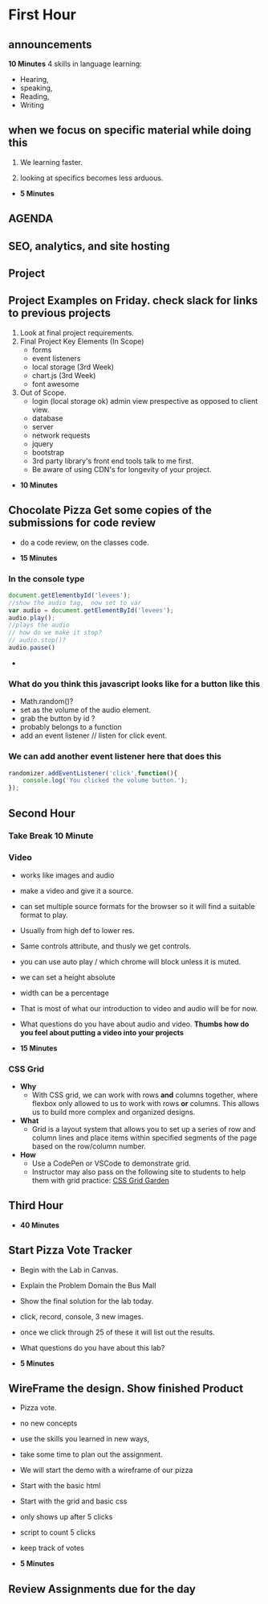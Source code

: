 # First Hour

## announcements

 **10 Minutes**
 4 skills in language learning:

- Hearing,
- speaking,
- Reading,
- Writing

## when we focus on specific material while doing this

 1. We learning faster.

 2. looking at specifics becomes less arduous.

- **5 Minutes**

## AGENDA

## SEO, analytics, and site hosting

## Project

## Project Examples on Friday. check slack for links to previous projects

1. Look at final project requirements.
2. Final Project Key Elements (In Scope)
    - forms
    - event listeners
    - local storage (3rd Week)
    - chart.js (3rd Week)
    - font awesome
3. Out of Scope.
    - login (local storage ok) admin view prespective as opposed to client view.
    - database
    - server
    - network requests
    - jquery
    - bootstrap
    - 3rd party library's front end tools talk to me first.
    - Be aware of using CDN's for longevity of your project.

- **10 Minutes**

## Chocolate Pizza Get some copies of the submissions for code review

- do a code review, on the classes code.

- **15 Minutes**

### In the console type

```js
document.getElementbyId('levees');
//show the audio tag,  now set to var
var audio = document.getElementById('levees');
audio.play();
//plays the audio
// how do we make it stop?
// audio.stop()?
audio.pause()

```

-

### What do you think this javascript looks like for a button like this

- Math.random()?
- set as the volume of the audio element.
- grab the button by id ?
- probably belongs to a function
- add an event listener // listen for click event.

### We can add another event listener here that does this

```js
randomizer.addEventListener('click',function(){
    console.log('You clicked the volume button.');
});
```

## Second Hour

### Take Break 10 Minute

### Video

- works like images and audio
- make a video and give it a source.
- can set multiple source formats for the browser so it will find a suitable
 format to play.
- Usually from high def to lower res.
- Same controls attribute, and thusly we get controls.
- you can use auto play / which chrome will block unless it is muted.
- we can set a height absolute
- width can be a percentage
- That is most of what our introduction to video and audio will be for now.
- What questions do you have about audio and video.
 **Thumbs how do you feel about putting a video into your projects**

- **15 Minutes**

### CSS Grid

- **Why**
    - With CSS grid, we can work with rows **and** columns together, where flexbox
     only allowed to us to work with rows **or** columns. This allows us to build
      more complex and organized designs.
- **What**
    - Grid is a layout system that allows you to set up a series of row and column
     lines and place items within specified segments of the page based on the
      row/column number.
- **How**
    - Use a CodePen or VSCode to demonstrate grid.
    - Instructor may also pass on the following site to students to help them
     with grid practice: [CSS Grid Garden](https://cssgridgarden.com/)

## Third Hour

- **40 Minutes**

## Start Pizza Vote Tracker

- Begin with the Lab in Canvas.
- Explain the Problem Domain the Bus Mall
- Show the final solution for the lab today.
- click, record, console, 3 new images.
- once we click through 25 of these it will list out the results.
- What questions do you have about this lab?

- **5 Minutes**

## WireFrame the design. Show finished Product

- Pizza vote.
- no new concepts
- use the skills you learned in new ways,
- take some time to plan out the assignment.
- We will start the demo with a wireframe of our pizza
- Start with the basic html
- Start with the grid and basic css
- only shows up after 5 clicks
- script to count 5 clicks
- keep track of votes

- **5 Minutes**

## Review Assignments due for the day
